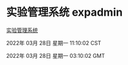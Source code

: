 # 实验管理系统 expadmin
[实验管理系统](http://59.174.25.134:56808/expadmin-782313d2-e1b1-4ea7-932e-3a55e6a1a4d0/)

2022年 03月 28日 星期一 11:10:02 CST

2022年 03月 28日 星期一 03:10:02 GMT
